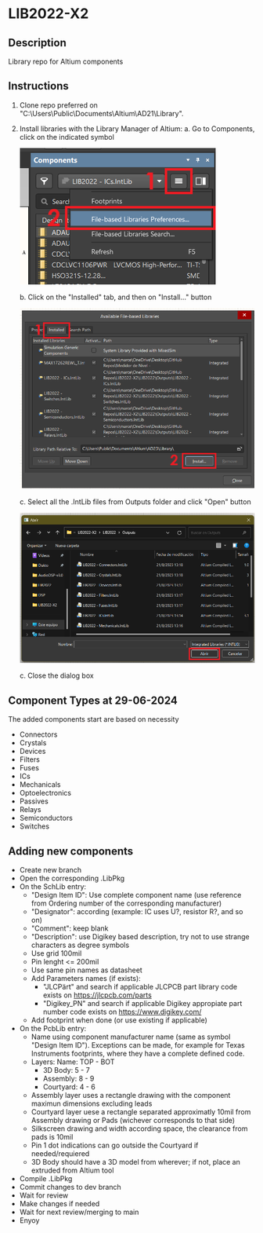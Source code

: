 # LIB2022-X2

## Description
Library repo for Altium components

## Instructions
1. Clone repo preferred on "C:\Users\Public\Documents\Altium\AD21\Library".
2. Install libraries with the Library Manager of Altium:
   a. Go to Components, click on the indicated symbol

   <img src="/Images/Lib-01.png">

   b. Click on the "Installed" tab, and then on "Install..." button

   <img src="/Images/Lib-02.png">

   c. Select all the .IntLib files from Outputs folder and click "Open" button

   <img src="/Images/Lib-03.png">

   c. Close the dialog box

## Component Types at 29-06-2024
The added components start are based on necessity
- Connectors
- Crystals
- Devices
- Filters
- Fuses
- ICs
- Mechanicals
- Optoelectronics
- Passives
- Relays
- Semiconductors
- Switches

## Adding new components
 - Create new branch
 - Open the corresponding .LibPkg
 - On the SchLib entry:
    - "Design Item ID": Use complete component name (use reference from Ordering number of the corresponding manufacturer)
    - "Designator": according (example: IC uses U?, resistor R?, and so on)
    - "Comment": keep blank
    - "Description": use Digikey based description, try not to use strange characters as degree symbols
    - Use grid 100mil
    - Pin lenght <= 200mil
    - Use same pin names as datasheet
    - Add Parameters names (if exists):
      - "JLCPärt" and search if applicable JLCPCB part library code exists on https://jlcpcb.com/parts
      - "Digikey_PN" and search if applicable Digikey appropiate part number code exists on https://www.digikey.com/
   - Add footprint when done (or use existing if applicable)
 - On the PcbLib entry:
    - Name using component manufacturer name (same as symbol "Design Item ID"). Exceptions can be made, for example for Texas Instruments footprints, where they have a complete defined code.
    - Layers: Name: TOP - BOT
       - 3D Body: 5 - 7
       - Assembly: 8 - 9
       - Courtyard: 4 - 6
    - Assembly layer uses a rectangle drawing with the component maximun dimensions excluding leads
    - Courtyard layer uese a rectangle separated approximatly 10mil from Assembly drawing or Pads (wichever corresponds to that side)
    - Silkscreen drawing and width according space, the clearance from pads is 10mil
    - Pin 1 dot indications can go outside the Courtyard if needed/requiered
    - 3D Body should have a 3D model from wherever; if not, place an extruded from Altium tool
- Compile .LibPkg
- Commit changes to dev branch
- Wait for review
- Make changes if needed
- Wait for next review/merging to main
- Enyoy
